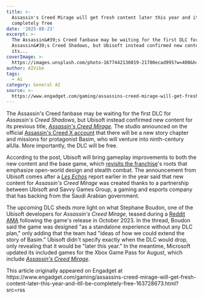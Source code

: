 ```yaml
---
title: >-
  Assassin's Creed Mirage will get fresh content later this year and it'll be
  completely free
date: '2025-08-23'
excerpt: >-
  The Assassin&#39;s Creed fanbase may be waiting for the first DLC for
  Assassin&#39;s Creed Shadows, but Ubisoft instead confirmed new content for
  its...
coverImage: >-
  https://images.unsplash.com/photo-1677442136019-21780ecad995?w=400&h=200&fit=crop&auto=format
author: AIVibe
tags:
  - Ai
category: General AI
source: >-
  https://www.engadget.com/gaming/assassins-creed-mirage-will-get-fresh-content-later-this-year-and-itll-be-completely-free-163728673.html?src=rss
---
```

<p>The Assassin&#39;s Creed fanbase may be waiting for the first DLC for <em>Assassin&#39;s Creed Shadows</em>, but Ubisoft instead confirmed new content for its previous title, <a data-i13n="elm:context_link;elmt:doNotAffiliate;cpos:1;pos:1" class="no-affiliate-link" href="https://www.engadget.com/assassins-creed-mirage-will-arrive-on-october-12-205552847.html"><em>Assassin&#39;s Creed Mirage</em></a><em>.</em> The studio announced on the official <a data-i13n="elm:context_link;elmt:doNotAffiliate;cpos:2;pos:1" class="no-affiliate-link" href="https://x.com/assassinscreed/status/1959169826619875735">Assassin&#39;s Creed X account</a> that there will be a new story chapter and missions for protagonist Basim, who will venture into ninth-century alUla. More importantly, the DLC will be free.</p>
<p>According to the post, Ubisoft will bring gameplay improvements to both the new content and the base game, which <a data-i13n="elm:context_link;elmt:doNotAffiliate;cpos:3;pos:1" class="no-affiliate-link" href="https://www.engadget.com/assassins-creed-mirage-review-a-warm-bloody-hug-from-an-old-friend-181918323.html">revisits the franchise</a>&#39;s roots that emphasize open-world design and stealth combat. The announcement from Ubisoft comes after a <a data-i13n="elm:context_link;elmt:doNotAffiliate;cpos:4;pos:1" class="no-affiliate-link" href="https://www.lesechos.fr/tech-medias/hightech/letonnant-deal-dubisoft-avec-larabie-saoudite-2144626"><em>Les Echos</em></a> report earlier in the year said that new content for <em>Assassin&#39;s Creed Mirage</em> was created thanks to a partnership between Ubisoft and Savvy Games Group, a gaming and esports company that has backing from the Saudi Arabian government.</p>
<span id="end-legacy-contents"></span><p>The upcoming DLC sheds more light on what Stephane Boudon, one of the Ubisoft developers for <em>Assassin&#39;s Creed Mirage</em>, teased during a <a data-i13n="cpos:5;pos:1" href="https://www.reddit.com/r/assassinscreed/comments/1cbvteq/comment/l11etz0/">Reddit AMA</a> following the game&#39;s release in October 2023. In the thread, Boudon said the game was designed &quot;as a standalone experience without any DLC plan,&quot; only adding that the team had &quot;ideas of how we could extend the story of Basim.&quot; Ubisoft didn&#39;t specify exactly when the DLC would drop, only revealing that it would be &quot;later this year.&quot; In the meantime, Microsoft updated its included games for the Xbox Game Pass for August, which include <a data-i13n="elm:context_link;elmt:doNotAffiliate;cpos:6;pos:1" class="no-affiliate-link" href="https://www.engadget.com/gaming/xbox/xbox-game-pass-additions-for-august-include-assassins-creed-mirage-144428943.html"><em>Assassin&#39;s Creed Mirage</em></a>.&nbsp;</p>This article originally appeared on Engadget at https://www.engadget.com/gaming/assassins-creed-mirage-will-get-fresh-content-later-this-year-and-itll-be-completely-free-163728673.html?src=rss
